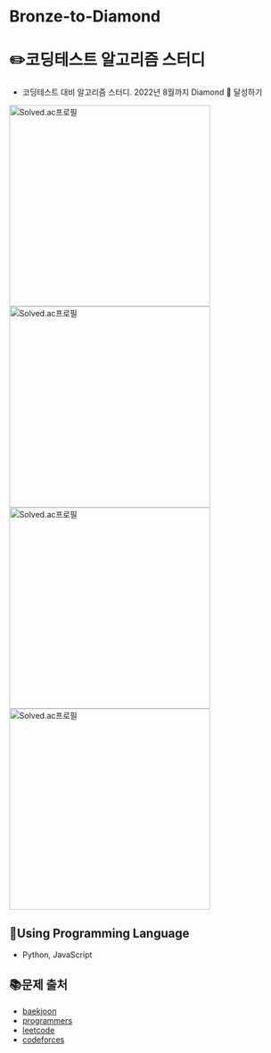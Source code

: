 # Bronze-to-Diamond

# :pencil2:코딩테스트 알고리즘 스터디

- 코딩테스트 대비 알고리즘 스터디. 2022년 8월까지 Diamond 💎 달성하기 <br />

<div align="left">
  <a href="https://solved.ac/profile/leaisrevolution">
    <img align="center" width=360 src="http://mazassumnida.wtf/api/v2/generate_badge?boj=leaisrevolution" alt="Solved.ac프로필" />
  <a>
  <a href="https://solved.ac/profile/166354">
    <img align="center" width=360 src="http://mazassumnida.wtf/api/v2/generate_badge?boj=166354" alt="Solved.ac프로필" />
  </a>
  <a href="https://solved.ac/profile/sesa0802">
    <img align="center" width=360 src="http://mazassumnida.wtf/api/v2/generate_badge?boj=sesa0802" alt="Solved.ac프로필" />
  </a>
  <a href="https://solved.ac/profile/2ykwang">
    <img align="center" width=360 src="http://mazassumnida.wtf/api/v2/generate_badge?boj=2ykwang" alt="Solved.ac프로필" />
  </a>
</div>

## :wrench:Using Programming Language

- Python, JavaScript

## :books:문제 출처

- [baekjoon](https://www.acmicpc.net)
- [programmers](https://programmers.co.kr/learn/challenges)
- [leetcode](https://leetcode.com)
- [codeforces](http://codeforces.com)

